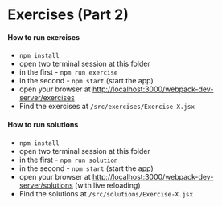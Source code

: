# Exercises (Part 2)

#### How to run exercises

- `npm install`
- open two terminal session at this folder
- in the first - `npm run exercise`
- in the second - `npm start` (start the app)
- open your browser at [http://localhost:3000/webpack-dev-server/exercises](http://localhost:3000/webpack-dev-server/exercises)
- Find the exercises at `/src/exercises/Exercise-X.jsx`

#### How to run solutions

- `npm install`
- open two terminal session at this folder
- in the first - `npm run solution`
- in the second - `npm start` (start the app)
- open your browser at [http://localhost:3000/webpack-dev-server/solutions](http://localhost:3000/webpack-dev-server/solutions) (with live reloading)
- Find the solutions at `/src/solutions/Exercise-X.jsx`
